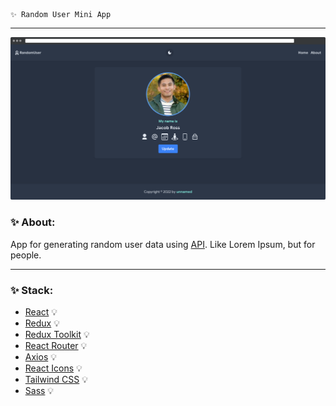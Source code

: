     ✨ Random User Mini App
---
![Random User Mini App](assets/images/preview.png)

### ✨ About:

App for generating random user data using [API](https://randomuser.me/). Like Lorem Ipsum, but for people.

---

### ✨ Stack:

- [React](https://ru.reactjs.org/) 💡
- [Redux](https://redux.js.org/) 💡
- [Redux Toolkit](https://redux-toolkit.js.org/) 💡
- [React Router](https://reactrouter.com/docs/en/v6/getting-started/overview) 💡
- [Axios](https://axios-http.com/docs/intro) 💡
- [React Icons](https://react-icons.github.io/react-icons/) 💡
- [Tailwind CSS](https://tailwindcss.com/) 💡
- [Sass](https://sass-lang.com/) 💡